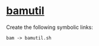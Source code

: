# [bamutil](https://hpc.nih.gov/apps/bamUtil.html)

Create the following symbolic links:
```
bam -> bamutil.sh
```
